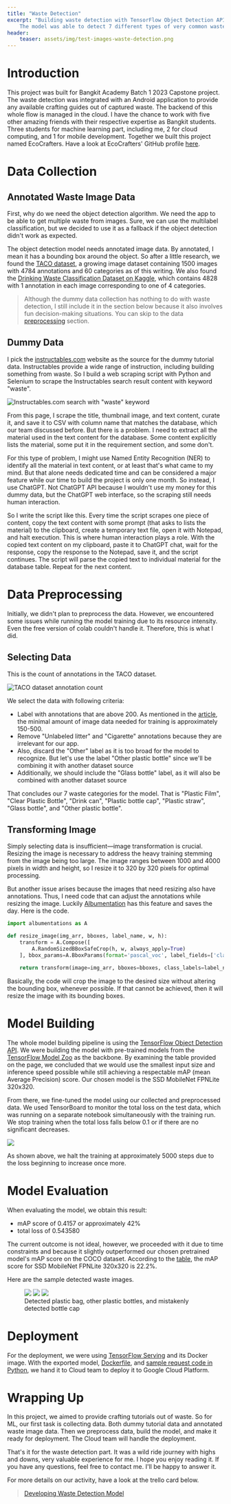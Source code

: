 ```yaml
---
title: "Waste Detection"
excerpt: "Building waste detection with TensorFlow Object Detection API.
    The model was able to detect 7 different types of very common waste"
header:
    teaser: assets/img/test-images-waste-detection.png
---
```


# Introduction

This project was built for Bangkit Academy Batch 1 2023 Capstone project. The waste detection was integrated with an Android application to provide any available crafting guides out of captured waste. The backend of this whole flow is managed in the cloud. I have the chance to work with five other amazing friends with their respective expertise as Bangkit students. Three students for machine learning part, including me, 2 for cloud computing, and 1 for mobile development. Together we built this project named EcoCrafters. Have a look at EcoCrafters' GitHub profile [here](https://github.com/ecoCrafters).

# Data Collection

## Annotated Waste Image Data

First, why do we need the object detection algorithm. We need the app to be able to get multiple waste from images. Sure, we can use the multilabel classification, but we decided to use it as a fallback if the object detection didn't work as expected.

The object detection model needs annotated image data. By annotated, I mean it has a bounding box around the object. So after a little research, we found the [TACO dataset](https://tacodataset.org/), a growing image dataset containing 1500 images with 4784 annotations and 60 categories as of this writing. We also found the [Drinking Waste Classification Dataset on Kaggle](https://www.kaggle.com/datasets/arkadiyhacks/drinking-waste-classification), which contains 4828 with 1 annotation in each image corresponding to one of 4 categories.

> Although the dummy data collection has nothing to do with waste detection, I still include it in the section below because it also involves fun decision-making situations. You can skip to the data [preprocessing](#data-preprocessing) section.

## Dummy Data

I pick the [instructables.com](https://www.instructables.com/) website as the source for the dummy tutorial data. Instructables provide a wide range of instruction, including building something from waste. So I build a web scraping script with Python and Selenium to scrape the Instructables search result content with keyword "waste".

![Instructables.com search with "waste" keyword](../assets/img/instructables-waste-keyword.png)

From this page, I scrape the title, thumbnail image, and text content, curate it, and save it to CSV with column name that matches the database, which our team discussed before. But there is a problem. I need to extract all the material used in the text content for the database. Some content explicitly lists the material, some put it in the requirement section, and some don't.

For this type of problem, I might use Named Entity Recognition (NER) to identify all the material in text content, or at least that's what came to my mind. But that alone needs dedicated time and can be considered a major feature while our time to build the project is only one month. So instead, I use ChatGPT. Not ChatGPT API because I wouldn't use my money for this dummy data, but the ChatGPT web interface, so the scraping still needs human interaction.

So I write the script like this. Every time the script scrapes one piece of content, copy the text content with some prompt (that asks to lists the material) to the clipboard, create a temporary text file, open it with Notepad, and halt execution. This is where human interaction plays a role. With the copied text content on my clipboard, paste it to ChatGPT chat, wait for the response, copy the response to the Notepad, save it, and the script continues. The script will parse the copied text to individual material for the database table. Repeat for the next content.

# Data Preprocessing

Initially, we didn't plan to preprocess the data.  However, we encountered some issues while running the model training due to its resource intensity. Even the free version of colab couldn't handle it. Therefore, this is what I did.

## Selecting Data

This is the count of annotations in the TACO dataset.

![TACO dataset annotation count](https://camo.githubusercontent.com/bb7190a2d8edd3b33e428e184f2d07c380cb02e08c8810de055fc052c9013206/687474703a2f2f7461636f646174617365742e6f72672f696d672f6361745f686973742e706e67)

We select the data with following criteria:

- Label with annotations that are above 200. As mentioned in the [article](https://changsin.medium.com/how-many-images-do-you-need-for-object-detection-d33185629843), the minimal amount of image data needed for training is approximately 150-500.
- Remove "Unlabeled litter" and "Cigarette" annotations because they are irrelevant for our app.
- Also, discard the "Other" label as it is too broad for the model to recognize. But let's use the label "Other plastic bottle" since we'll be combining it with another dataset source
- Additionally, we should include the "Glass bottle" label, as it will also be combined with another dataset source

That concludes our 7 waste categories for the model. That is "Plastic Film", "Clear Plastic Bottle", "Drink can", "Plastic bottle cap", "Plastic straw", "Glass bottle", and "Other plastic bottle".

## Transforming Image

Simply selecting data is insufficient—image transformation is crucial. Resizing the image is necessary to address the heavy training stemming from the image being too large.  The image ranges between 1000 and 4000 pixels in width and height, so I resize it to 320 by 320 pixels for optimal processing.

But another issue arises because the images that need resizing also have annotations. Thus, I need code that can adjust the annotations while resizing the image. Luckily [Albumentation](https://albumentations.ai/) has this feature and saves the day. Here is the code.

```python
import albumentations as A

def resize_image(img_arr, bboxes, label_name, w, h):
    transform = A.Compose([
        A.RandomSizedBBoxSafeCrop(h, w, always_apply=True)
    ], bbox_params=A.BboxParams(format='pascal_voc', label_fields=['class_labels']))

    return transform(image=img_arr, bboxes=bboxes, class_labels=label_name)
```

Basically, the code will crop the image to the desired size without altering the bounding box, whenever possible. If that cannot be achieved, then it will resize the image with its bounding boxes.

# Model Building

The whole model building pipeline is using the [TensorFlow Object Detection API](https://github.com/tensorflow/models/tree/master/research/object_detection). We were building the model with pre-trained models from the [TensorFlow Model Zoo](https://github.com/tensorflow/models/blob/master/research/object_detection/g3doc/tf2_detection_zoo.md) as the backbone. By examining the table provided on the page, we concluded that we would use the smallest input size and inference speed possible while still achieving a respectable mAP (mean Average Precision) score. Our chosen model is the SSD MobileNet FPNLite 320x320.

From there, we fine-tuned the model using our collected and preprocessed data. We used TensorBoard to monitor the total loss on the test data, which was running on a separate notebook simultaneously with the training run. We stop training when the total loss falls below 0.1 or if there are no significant decreases.

![](/assets/img/total_loss.jpeg)

As shown above, we halt the training at approximately 5000 steps due to the loss beginning to increase once more.

# Model Evaluation

When evaluating the model, we obtain this result:

- mAP score of 0.4157 or approximately 42%
- total loss of 0.543580

The current outcome is not ideal, however, we proceeded with it due to time constraints and because it slightly outperformed our chosen pretrained model's mAP score on the COCO dataset. According to the [table](https://github.com/tensorflow/models/blob/master/research/object_detection/g3doc/tf2_detection_zoo.md#tensorflow-2-detection-model-zoo), the mAP score for SSD MobileNet FPNLite 320x320 is 22.2%.

Here are the sample detected waste images.

<figure class="third">
    <a href="/assets/img/detected-plastic-bag.png"><img src="/assets/img/detected-plastic-bag.png"></a>
    <a href="/assets/img/detected-other-plastic-bottles.png"><img src="/assets/img/detected-other-plastic-bottles.png"></a>
    <a href="/assets/img/mistakenly-detected-bottle-cap.png"><img src="/assets/img/mistakenly-detected-bottle-cap.png"/></a>
    <figcaption>Detected plastic bag, other plastic bottles, and mistakenly detected bottle cap</figcaption>
</figure>

# Deployment

For the deployment, we were using [TensorFlow Serving](https://www.tensorflow.org/tfx/guide/serving) and its Docker image. With the exported model, [Dockerfile](https://github.com/ecoCrafters/waste-detection/blob/serving/Dockerfile), and [sample request code in Python](https://github.com/ecoCrafters/waste-detection/blob/serving/req.py), we hand it to Cloud team to deploy it to Google Cloud Platform.

# Wrapping Up

In this project, we aimed to provide crafting tutorials out of waste. So for ML, our first task is collecting data. Both dummy tutorial data and annotated waste image data. Then we preprocess data, build the model, and make it ready for deployment. The Cloud team will handle the deployment.

That's it for the waste detection part. It was a wild ride journey with highs and downs, very valuable experience for me. I hope you enjoy reading it. If you have any questions, feel free to contact me. I'll be happy to answer it.

For more details on our activity, have a look at the trello card below.

<blockquote class="trello-card"><a href="https:&#x2F;&#x2F;trello.com&#x2F;c&#x2F;kwYtvI5Z">Developing Waste Detection Model</a></blockquote><script src="https://p.trellocdn.com/embed.min.js"></script>


